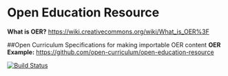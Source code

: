 # Open Education Resource
**What is OER?** https://wiki.creativecommons.org/wiki/What_is_OER%3F

##Open Curriculum Specifications for making importable OER content
**OER Example:** https://github.com/open-curriculum/open-education-resource

[![Build Status](https://travis-ci.org/michael-collins/3d-digital-art-and-design--oer.svg?branch=master)](https://travis-ci.org/michael-collins/3d-digital-art-and-design--oer)
